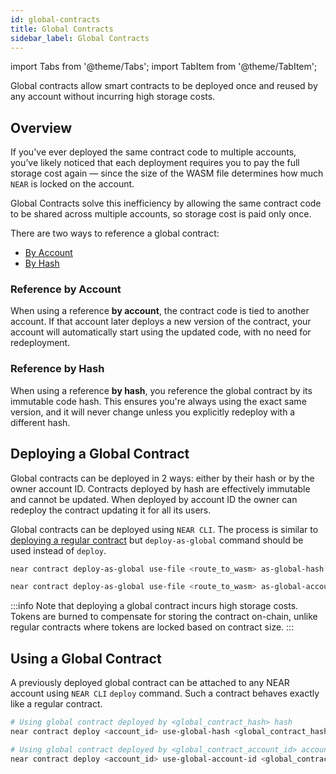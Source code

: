 ```yaml
---
id: global-contracts
title: Global Contracts
sidebar_label: Global Contracts
---
```

import Tabs from '@theme/Tabs';
import TabItem from '@theme/TabItem';

Global contracts allow smart contracts to be deployed once and reused by any account without incurring high storage costs.

## Overview

If you've ever deployed the same contract code to multiple accounts, you’ve likely noticed that each deployment requires you to pay the full storage cost again — since the size of the WASM file determines how much `NEAR` is locked on the account.

Global Contracts solve this inefficiency by allowing the same contract code to be shared across multiple accounts, so storage cost is paid only once.

There are two ways to reference a global contract:
- [By Account](#reference-by-account)
- [By Hash](#reference-by-hash)

### Reference by Account

When using a reference **by account**, the contract code is tied to another account. If that account later deploys a new version of the contract, your account will automatically start using the updated code, with no need for redeployment.

### Reference by Hash

When using a reference **by hash**, you reference the global contract by its immutable code hash. This ensures you're always using the exact same version, and it will never change unless you explicitly redeploy with a different hash.

## Deploying a Global Contract

Global contracts can be deployed in 2 ways: either by their hash or by the owner account ID.
Contracts deployed by hash are effectively immutable and cannot be updated.
When deployed by account ID the owner can redeploy the contract updating it for all its users.

Global contracts can be deployed using `NEAR CLI`.
The process is similar to [deploying a regular contract](./release/deploy.md#deploying-the-contract) but `deploy-as-global` command should be used instead of `deploy`.

<Tabs groupId="cli-tabs">
  <TabItem value="by-hash" label="By Hash">

  ```bash
  near contract deploy-as-global use-file <route_to_wasm> as-global-hash <account_id> network-config testnet sign-with-keychain send
  ```
  </TabItem>

  <TabItem value="by-account-id" label="By Account Id">

  ```bash
  near contract deploy-as-global use-file <route_to_wasm> as-global-account-id <account_id> network-config testnet sign-with-keychain send
  ```
  </TabItem>
</Tabs>

:::info
Note that deploying a global contract incurs high storage costs. Tokens are burned to compensate for storing the contract on-chain, unlike regular contracts where tokens are locked based on contract size.
:::

## Using a Global Contract

A previously deployed global contract can be attached to any NEAR account using `NEAR CLI` `deploy` command. Such a contract behaves exactly like a regular contract.

<Tabs groupId="cli-tabs">
  <TabItem value="by-hash" label="By Hash">

  ```bash
  # Using global contract deployed by <global_contract_hash> hash
  near contract deploy <account_id> use-global-hash <global_contract_hash> without-init-call network-config testnet
  ```
  </TabItem>

  <TabItem value="by-account-id" label="By Account Id">

  ```bash
  # Using global contract deployed by <global_contract_account_id> account id
  near contract deploy <account_id> use-global-account-id <global_contract_account_id> without-init-call network-config testnet
  ```
  </TabItem>
</Tabs>

